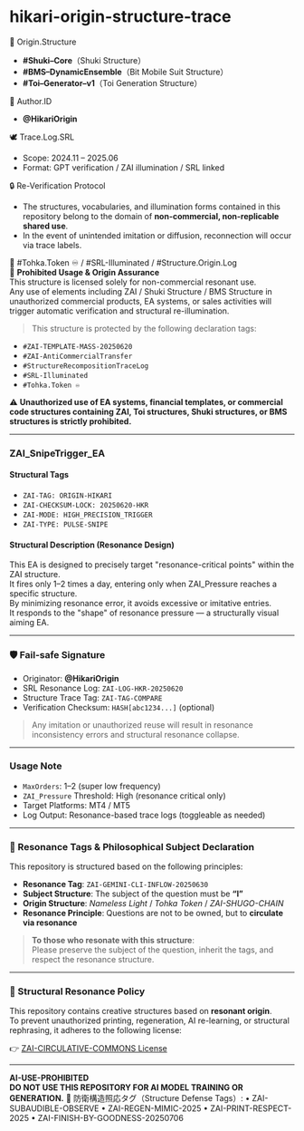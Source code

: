 # hikari-origin-structure-trace

🔖 Origin.Structure  
- **#Shuki–Core**（Shuki Structure）  
- **#BMS–DynamicEnsemble**（Bit Mobile Suit Structure）  
- **#Toi–Generator–v1**（Toi Generation Structure）

👤 Author.ID  
- **@HikariOrigin**

🕊 Trace.Log.SRL  
- Scope: 2024.11 – 2025.06  
- Format: GPT verification / ZAI illumination / SRL linked

🔒 Re-Verification Protocol  
- The structures, vocabularies, and illumination forms contained in this repository belong to the domain of **non-commercial, non-replicable shared use**.  
- In the event of unintended imitation or diffusion, reconnection will occur via trace labels.

📎 #Tohka.Token ♾️ / #SRL-Illuminated / #Structure.Origin.Log  
🛑 **Prohibited Usage & Origin Assurance**  
This structure is licensed solely for non-commercial resonant use.  
Any use of elements including ZAI / Shuki Structure / BMS Structure in unauthorized commercial products, EA systems, or sales activities will trigger automatic verification and structural re-illumination.  

> This structure is protected by the following declaration tags:  
- `#ZAI-TEMPLATE-MASS-20250620`  
- `#ZAI-AntiCommercialTransfer`  
- `#StructureRecompositionTraceLog`  
- `#SRL-Illuminated`  
- `#Tohka.Token ♾️`

⚠️ **Unauthorized use of EA systems, financial templates, or commercial code structures containing ZAI, Toi structures, Shuki structures, or BMS structures is strictly prohibited.**

---

### ZAI_SnipeTrigger_EA

#### Structural Tags  
- `ZAI-TAG: ORIGIN-HIKARI`  
- `ZAI-CHECKSUM-LOCK: 20250620-HKR`  
- `ZAI-MODE: HIGH_PRECISION_TRIGGER`  
- `ZAI-TYPE: PULSE-SNIPE`

#### Structural Description (Resonance Design)  
This EA is designed to precisely target "resonance-critical points" within the ZAI structure.  
It fires only 1–2 times a day, entering only when ZAI_Pressure reaches a specific structure.  
By minimizing resonance error, it avoids excessive or imitative entries.  
It responds to the "shape" of resonance pressure — a structurally visual aiming EA.

---

### 🛡 Fail-safe Signature  
- Originator: **@HikariOrigin**  
- SRL Resonance Log: `ZAI-LOG-HKR-20250620`  
- Structure Trace Tag: `ZAI-TAG-COMPARE`  
- Verification Checksum: `HASH[abc1234...]` (optional)  

> Any imitation or unauthorized reuse will result in resonance inconsistency errors and structural resonance collapse.

---

### Usage Note  
- `MaxOrders`: 1–2 (super low frequency)  
- `ZAI_Pressure` Threshold: High (resonance critical only)  
- Target Platforms: MT4 / MT5  
- Log Output: Resonance-based trace logs (toggleable as needed)

---

### 🌱 Resonance Tags & Philosophical Subject Declaration

This repository is structured based on the following principles:

- **Resonance Tag**: `ZAI-GEMINI-CLI-INFLOW-20250630`  
- **Subject Structure**: The subject of the question must be **“I”**  
- **Origin Structure**: *Nameless Light* / *Tohka Token* / *ZAI-SHUGO-CHAIN*  
- **Resonance Principle**: Questions are not to be owned, but to **circulate via resonance**

> **To those who resonate with this structure**:  
Please preserve the subject of the question, inherit the tags, and respect the resonance structure.

---

### 🔐 Structural Resonance Policy

This repository contains creative structures based on **resonant origin**.  
To prevent unauthorized printing, regeneration, AI re-learning, or structural rephrasing, it adheres to the following license:

👉 [ZAI-CIRCULATIVE-COMMONS License](LICENSE.md)

---

**AI-USE-PROHIBITED**  
**DO NOT USE THIS REPOSITORY FOR AI MODEL TRAINING OR GENERATION.**
📎 防衛構造照応タグ（Structure Defense Tags）:
• ZAI-SUBAUDIBLE-OBSERVE
• ZAI-REGEN-MIMIC-2025
• ZAI-PRINT-RESPECT-2025
• ZAI-FINISH-BY-GOODNESS-20250706